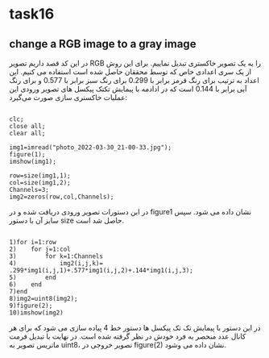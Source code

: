 # task16

## change a RGB image to a gray image

در این کد قصد داریم تصویر RGB را به یک تصویر خاکستری تبدیل نماییم. برای این روش از یک سری اعدادی خاص که توسط محققان حاصل شده است استفاده می کنیم. این اعداد به ترتیب برای رنگ قرمز برابر با 0.299 برای رنگ سبز برابر با 0.577 و برای رنگ آبی برابر با 0.144 است که در ادادمه با پیمایش تکتک پیکسل های تصویر ورودی این عملیات خاکستری سازی صورت می‌گیرد:
```

clc;
close all;
clear all;

img1=imread("photo_2022-03-30_21-00-33.jpg");
figure(1);
imshow(img1);

row=size(img1,1);
col=size(img1,2);
Channels=3;
img2=zeros(row,col,Channels);

```

در این دستورات تصویر ورودی دریافت شده و در figure1 نشان داده می شود. سپس سایز آن با دستور size حاصل شد است. 

```

1)for i=1:row
2)    for j=1:col
3)        for k=1:Channels
4)            img2(i,j,k)= .299*img1(i,j,1)+.577*img1(i,j,2)+.144*img1(i,j,3);
5)        end
6)    end
7)end
8)img2=uint8(img2);
9)figure(2);
10)imshow(img2)

```

در این دستور با پیمایش تک تک پیکسل ها  دستور خط 4 پیاده سازی می شود که برای هر کانال عدد منحصر به فرد خودش در نظر گرفته شده است. در نهایت با تبدیل فرمت ماتریس تصویر به uint8، تصویر خروجی در figure(2) نشان داده می وشود.

